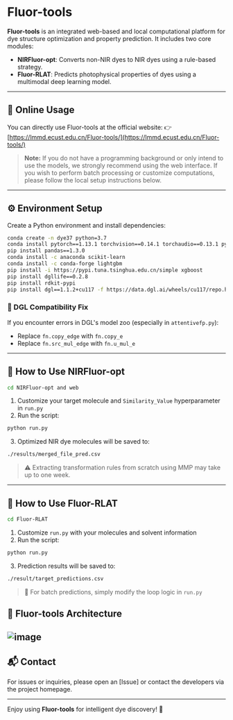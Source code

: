 # Fluor-tools

**Fluor-tools** is an integrated web-based and local computational platform for dye structure optimization and property prediction. It includes two core modules:

* **NIRFluor-opt**: Converts non-NIR dyes to NIR dyes using a rule-based strategy.
* **Fluor-RLAT**: Predicts photophysical properties of dyes using a multimodal deep learning model.

---

## 🔗 Online Usage

You can directly use Fluor-tools at the official website:
👉 [https://lmmd.ecust.edu.cn/Fluor-tools/](https://lmmd.ecust.edu.cn/Fluor-tools/)

> **Note:** If you do not have a programming background or only intend to use the models, we strongly recommend using the web interface. If you wish to perform batch processing or customize computations, please follow the local setup instructions below.

---

## ⚙️ Environment Setup

Create a Python environment and install dependencies:

```bash
conda create -n dye37 python=3.7
conda install pytorch==1.13.1 torchvision==0.14.1 torchaudio==0.13.1 pytorch-cuda=11.7 -c pytorch -c nvidia
pip install pandas==1.3.0
conda install -c anaconda scikit-learn
conda install -c conda-forge lightgbm
pip install -i https://pypi.tuna.tsinghua.edu.cn/simple xgboost
pip install dgllife==0.2.8
pip install rdkit-pypi
pip install dgl==1.1.2+cu117 -f https://data.dgl.ai/wheels/cu117/repo.html
```

### 🔧 DGL Compatibility Fix

If you encounter errors in DGL's model zoo (especially in `attentivefp.py`):

* Replace `fn.copy_edge` with `fn.copy_e`
* Replace `fn.src_mul_edge` with `fn.u_mul_e`

---

## 🚀 How to Use NIRFluor-opt

```bash
cd NIRFluor-opt and web
```

1. Customize your target molecule and `Similarity_Value` hyperparameter in `run.py`
2. Run the script:

```bash
python run.py
```

3. Optimized NIR dye molecules will be saved to:

```bash
./results/merged_file_pred.csv
```

> ⚠️ Extracting transformation rules from scratch using MMP may take up to one week.


---

## 🔮 How to Use Fluor-RLAT

```bash
cd Fluor-RLAT
```

1. Customize `run.py` with your molecules and solvent information
2. Run the script:

```bash
python run.py
```

3. Prediction results will be saved to:

```bash
./result/target_predictions.csv
```

> 🔁 For batch predictions, simply modify the loop logic in `run.py`

## 🧠 Fluor-tools Architecture

![image](https://github.com/wenxiang-Song/fluor_tools/blob/main/Figure1.png?raw=true)
---

## 📬 Contact

For issues or inquiries, please open an [Issue] or contact the developers via the project homepage.

---

Enjoy using **Fluor-tools** for intelligent dye discovery! 🌈

